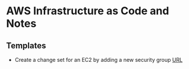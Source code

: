 # AWS Infrastructure as Code and Notes

## Templates

- Create a change set for an EC2 by adding a new security group [URL](/cloudformation/cfn-change-set-add-sg-to-ec2.yaml)